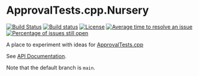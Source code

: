 # ApprovalTests.cpp.Nursery

[![Build Status](https://travis-ci.com/claremacrae/ApprovalTests.cpp.Nursery.svg?branch=main)](https://travis-ci.com/claremacrae/ApprovalTests.cpp.Nursery)
[![Build status](https://ci.appveyor.com/api/projects/status/iqtnpa83t13os98v/branch/main?svg=true)](https://ci.appveyor.com/project/claremacrae/approvaltests-cpp-nursery/branch/main)
[![License](https://img.shields.io/badge/License-Apache%202.0-blue.svg)](https://opensource.org/licenses/Apache-2.0)
[![Average time to resolve an issue](http://isitmaintained.com/badge/resolution/claremacrae/ApprovalTests.cpp.Nursery.svg)](http://isitmaintained.com/project/claremacrae/ApprovalTests.cpp.Nursery "Average time to resolve an issue")
[![Percentage of issues still open](http://isitmaintained.com/badge/open/claremacrae/ApprovalTests.cpp.Nursery.svg)](http://isitmaintained.com/project/claremacrae/ApprovalTests.cpp.Nursery "Percentage of issues still open")

A place to experiment with ideas for [ApprovalTests.cpp](https://github.com/approvals/ApprovalTests.cpp)

See [API Documentation](https://approvaltestscppnursery.readthedocs.io/en/latest/).

Note that the default branch is `main`.
